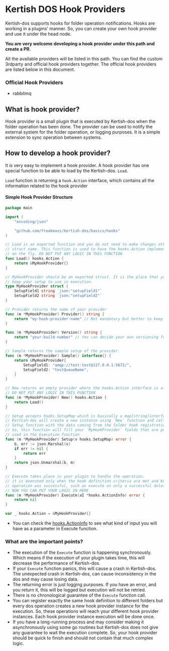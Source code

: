 # Kertish DOS Hook Providers

Kertish-dos supports hooks for folder operation notifications. Hooks are working in a plugins'
manner. So, you can create your own hook provider and use it under the head node.

**You are very welcome developing a hook provider under this path and create a PR.**

All the available providers will be listed in this path. You can find the custom 3rdparty and
official hook providers together. The official hook providers are listed below in this document.

### Official Hook Providers
- rabbitmq

## What is hook provider?

Hook provider is a small plugin that is executed by Kertish-dos when the folder operation has been done.
The provider can be used to notify the external system for the folder operation, or logging purposes. It
is a simple extension to sync operation between systems.

## How to develop a hook provider?

It is very easy to implement a hook provider. A hook provider has one special function to be able to load
by the Kertish-dos. `Load`.

`Load` function is returning a `hook.Action` interface, which contains all the information related to the
hook provider

#### Simple Hook Provider Structure
```go
package main

import (
	"encoding/json"

	"github.com/freakmaxi/kertish-dos/basics/hooks"
)

// Load is an exported function and you do not need to make changes other than the
// struct name. This function is used to have the hooks.Action implemented struct
// on the fly. DO NOT PUT ANY LOGIC IN THIS FUNCTION
func Load() hooks.Action {
	return &MyHookProvider{}
}

// MyHookProvider should be an exported struct. It is the place that you can
// keep your setup to use in execution.
type MyHookProvider struct {
	SetupField1 string `json:"setupField1"`
	SetupField2 string `json:"setupField2"`
}

// Provider returns the name of your provider
func (m *MyHookProvider) Provider() string {
	return "my-hook-provider-name" // Not mandatory but better to keep as a word 
}

func (m *MyHookProvider) Version() string {
	return "your-build-number" // You can decide your own versioning format
}

// Sample returns the sample setup of the provider.
func (m *MyHookProvider) Sample() interface{} {
	return &MyHookProvider{
		SetupField1: "amqp://test:test@127.0.0.1:5672/",
		SetupField2: "testQueueName",
	}
}

// New returns an empty provider where the hooks.Action interface is already implemented
// DO NOT PUT ANY LOGIC IN THIS FUNCTION
func (m *MyHookProvider) New() hooks.Action {
	return Load()
}

// Setup accepts hooks.SetupMap which is basically a map[string]interface{}
// Kertish-dos will create a new instance using `New` function and call
// Setup function with the data coming from the folder hook registration
// So, this function will fill your `MyHookProvider` fields that are possible
// used in the Execution function
func (m *MyHookProvider) Setup(v hooks.SetupMap) error {
	b, err := json.Marshal(v)
	if err != nil {
		return err
	}
	return json.Unmarshal(b, m)
}

// Execute takes place in your plugin to handle the operation.
// it is executed only when the hook definition criteria are met and Kertish-dos
// operation was successful, such as execute on only a successful deletion
// NOW YOU CAN PUT YOUR LOGIC IN HERE
func (m *MyHookProvider) Execute(aI *hooks.ActionInfo) error {
	return nil
}

var _ hooks.Action = &MyHookProvider{}
```

- You can check the [hooks.ActionInfo](https://github.com/freakmaxi/kertish-dos/blob/master/basics/hooks/action_info.go)
  to see what kind of input you will have as a parameter in Execute function.
  
### What are the important points?

- The execution of the `Execute` function is happening synchronously. Which means
  if the execution of your plugin takes time, this will decrease the performance of
  Kertish-dos. 
- If your `Execute` function panics, this will cause a crash in Kertish-dos. The unexpected
  crash in Kertish-dos, can cause inconsistency in the dos and may cause losing data.
- The returning error is just logging purposes. If you have an error, and you return it,
  this will be logged but execution will not be retried.
- There is no chronological guarantee of the `Execute` function call.
- You can register exactly the same hook definition to different folders but every dos operation
  creates a new hook provider instance for the execution. So, these operations will reach your
  different hook provider instances. Each hook provider instance execution will be done once. 
- If you have a long-running process and may consider making it asynchronously using some go routines but
  Kertish-dos does not give any guarantee to wait the execution complete. So, your hook provider
  should be quick to finish and should not contain that much complex logic.

